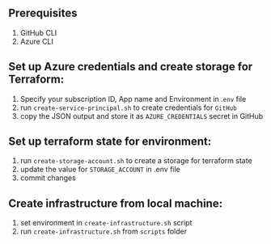 ## Prerequisites
1. GitHub CLI
2. Azure CLI

## Set up Azure credentials and create storage for Terraform:

1. Specify your subscription ID, App name and Environment in .`env` file
2. run `create-service-principal.sh` to create credentials for `GitHub`
3. copy the JSON output and store it as `AZURE_CREDENTIALS` secret in GitHub



## Set up terraform state for environment:
1. run `create-storage-account.sh` to create a storage for terraform state
2. update the value for `STORAGE_ACCOUNT` in .env file
3. commit changes

## Create infrastructure from local machine:
1. set environment in `create-infrastructure.sh` script
2. run `create-infrastructure.sh` from `scripts` folder 